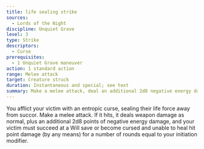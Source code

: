 ```yaml
---
title: life sealing strike
sources:
  - Lords of the Night
discipline: Unquiet Grave
level: 3
type: Strike
descriptors:
  - Curse
prerequisites:
  - 1 Unquiet Grave maneuver
action: 1 standard action
range: Melee attack
target: Creature struck
duration: Instantaneous and special; see text
summary: Make a melee attack, deal an additional 2d8 negative energy damage and your victim cannot benefit from healing.
---
```


You afflict your victim with an entropic curse, sealing their life force away from succor. Make a melee attack. If it hits, it deals weapon damage as normal, plus an additional 2d8 points of negative energy damage, and your victim must succeed at a Will save or become cursed and unable to heal hit point damage (by any means) for a number of rounds equal to your initiation modifier.
